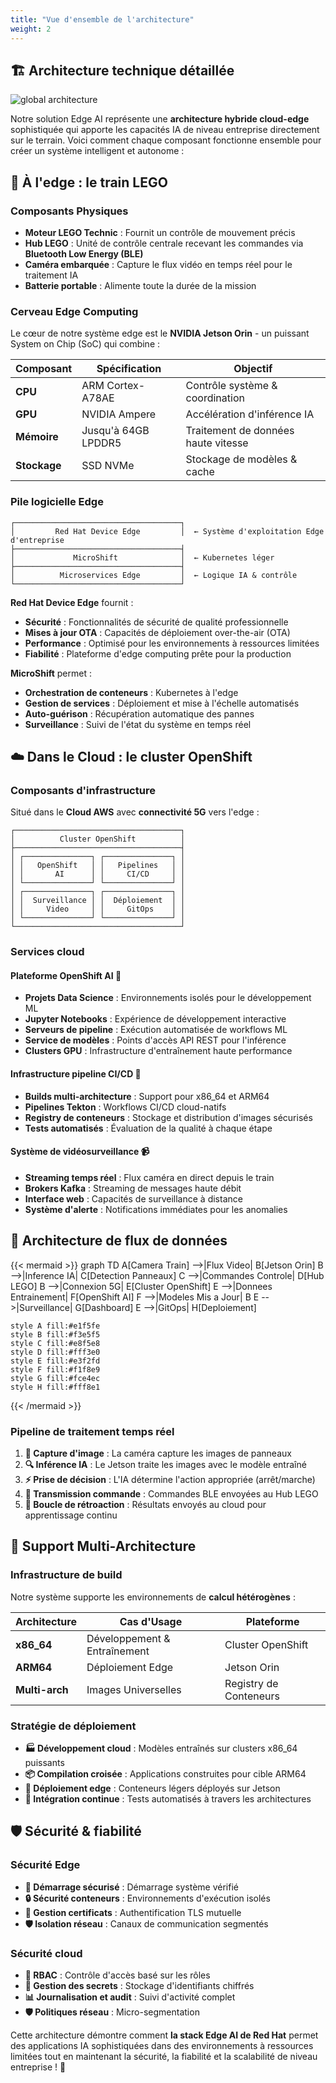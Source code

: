 ```yaml
---
title: "Vue d'ensemble de l'architecture"
weight: 2
---
```


## 🏗️ Architecture technique détaillée

![global architecture](/images/architecture-global.png)

Notre solution Edge AI représente une **architecture hybride cloud-edge** sophistiquée qui apporte les capacités IA de niveau entreprise directement sur le terrain. Voici comment chaque composant fonctionne ensemble pour créer un système intelligent et autonome :

## 🚂 À l'edge : le train LEGO

### Composants Physiques
- **Moteur LEGO Technic** : Fournit un contrôle de mouvement précis
- **Hub LEGO** : Unité de contrôle centrale recevant les commandes via **Bluetooth Low Energy (BLE)**
- **Caméra embarquée** : Capture le flux vidéo en temps réel pour le traitement IA
- **Batterie portable** : Alimente toute la durée de la mission

### Cerveau Edge Computing
Le cœur de notre système edge est le **NVIDIA Jetson Orin** - un puissant System on Chip (SoC) qui combine :

| Composant | Spécification | Objectif |
|-----------|---------------|----------|
| **CPU** | ARM Cortex-A78AE | Contrôle système & coordination |
| **GPU** | NVIDIA Ampere | Accélération d'inférence IA |
| **Mémoire** | Jusqu'à 64GB LPDDR5 | Traitement de données haute vitesse |
| **Stockage** | SSD NVMe | Stockage de modèles & cache |

### Pile logicielle Edge
```
┌─────────────────────────────────────┐
│         Red Hat Device Edge         │  ← Système d'exploitation Edge d'entreprise
├─────────────────────────────────────┤
│             MicroShift              │  ← Kubernetes léger
├─────────────────────────────────────┤
│          Microservices Edge         │  ← Logique IA & contrôle
└─────────────────────────────────────┘
```

**Red Hat Device Edge** fournit :
- **Sécurité** : Fonctionnalités de sécurité de qualité professionnelle
- **Mises à jour OTA** : Capacités de déploiement over-the-air (OTA)
- **Performance** : Optimisé pour les environnements à ressources limitées
- **Fiabilité** : Plateforme d'edge computing prête pour la production

**MicroShift** permet :
- **Orchestration de conteneurs** : Kubernetes à l'edge
- **Gestion de services** : Déploiement et mise à l'échelle automatisés
- **Auto-guérison** : Récupération automatique des pannes
- **Surveillance** : Suivi de l'état du système en temps réel

## ☁️ Dans le Cloud : le cluster OpenShift

### Composants d'infrastructure
Situé dans le **Cloud AWS** avec **connectivité 5G** vers l'edge :

```
┌─────────────────────────────────────┐
│          Cluster OpenShift          │
├─────────────────────────────────────┤
│ ┌───────────────┐ ┌───────────────┐ │
│ │   OpenShift   │ │   Pipelines   │ │
│ │       AI      │ │     CI/CD     │ │
│ └───────────────┘ └───────────────┘ │
│ ┌───────────────┐ ┌───────────────┐ │
│ │  Surveillance │ │  Déploiement  │ │
│ │     Video     │ │     GitOps    │ │
│ └───────────────┘ └───────────────┘ │
└─────────────────────────────────────┘
```

### Services cloud

#### Plateforme OpenShift AI 🤖
- **Projets Data Science** : Environnements isolés pour le développement ML
- **Jupyter Notebooks** : Expérience de développement interactive
- **Serveurs de pipeline** : Exécution automatisée de workflows ML
- **Service de modèles** : Points d'accès API REST pour l'inférence
- **Clusters GPU** : Infrastructure d'entraînement haute performance

#### Infrastructure pipeline CI/CD 🔄
- **Builds multi-architecture** : Support pour x86_64 et ARM64
- **Pipelines Tekton** : Workflows CI/CD cloud-natifs
- **Registry de conteneurs** : Stockage et distribution d'images sécurisés
- **Tests automatisés** : Évaluation de la qualité à chaque étape

#### Système de vidéosurveillance 📹
- **Streaming temps réel** : Flux caméra en direct depuis le train
- **Brokers Kafka** : Streaming de messages haute débit
- **Interface web** : Capacités de surveillance à distance
- **Système d'alerte** : Notifications immédiates pour les anomalies

## 🔄 Architecture de flux de données

{{< mermaid >}}
graph TD
    A[Camera Train] -->|Flux Video| B[Jetson Orin]
    B -->|Inference IA| C[Detection Panneaux]
    C -->|Commandes Controle| D[Hub LEGO]
    B -->|Connexion 5G| E[Cluster OpenShift]
    E -->|Donnees Entrainement| F[OpenShift AI]
    F -->|Modeles Mis a Jour| B
    E -->|Surveillance| G[Dashboard]
    E -->|GitOps| H[Deploiement]
    
    style A fill:#e1f5fe
    style B fill:#f3e5f5
    style C fill:#e8f5e8
    style D fill:#fff3e0
    style E fill:#e3f2fd
    style F fill:#f1f8e9
    style G fill:#fce4ec
    style H fill:#fff8e1
{{< /mermaid >}}

### Pipeline de traitement temps réel
1. **📸 Capture d'image** : La caméra capture les images de panneaux
2. **🔍 Inférence IA** : Le Jetson traite les images avec le modèle entraîné
3. **⚡ Prise de décision** : L'IA détermine l'action appropriée (arrêt/marche)
4. **📡 Transmission commande** : Commandes BLE envoyées au Hub LEGO
5. **🔄 Boucle de rétroaction** : Résultats envoyés au cloud pour apprentissage continu

## 🏢 Support Multi-Architecture

### Infrastructure de build
Notre système supporte les environnements de **calcul hétérogènes** :

| Architecture | Cas d'Usage | Plateforme |
|-------------|-------------|------------|
| **x86_64** | Développement & Entraînement | Cluster OpenShift |
| **ARM64** | Déploiement Edge | Jetson Orin |
| **Multi-arch** | Images Universelles | Registry de Conteneurs |

### Stratégie de déploiement
- **🏭 Développement cloud** : Modèles entraînés sur clusters x86_64 puissants
- **📦 Compilation croisée** : Applications construites pour cible ARM64
- **🚀 Déploiement edge** : Conteneurs légers déployés sur Jetson
- **🔄 Intégration continue** : Tests automatisés à travers les architectures

## 🛡️ Sécurité & fiabilité

### Sécurité Edge
- **🔐 Démarrage sécurisé** : Démarrage système vérifié
- **🔒 Sécurité conteneurs** : Environnements d'exécution isolés
- **📜 Gestion certificats** : Authentification TLS mutuelle
- **🛡️ Isolation réseau** : Canaux de communication segmentés

### Sécurité cloud
- **🔑 RBAC** : Contrôle d'accès basé sur les rôles
- **🔐 Gestion des secrets** : Stockage d'identifiants chiffrés
- **📊 Journalisation et audit** : Suivi d'activité complet
- **🛡️ Politiques réseau** : Micro-segmentation

Cette architecture démontre comment **la stack Edge AI de Red Hat** permet des applications IA sophistiquées dans des environnements à ressources limitées tout en maintenant la sécurité, la fiabilité et la scalabilité de niveau entreprise ! 🚀
